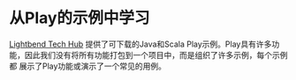 从Play的示例中学习
===================================================================================
[Lightbend Tech Hub](https://developer.lightbend.com/start/?group=play) 提供了可下载的Java和Scala 
Play示例。Play具有许多功能，因此我们没有将所有功能打包到一个项目中，而是组织了许多示例，每个示例都
展示了Play功能或演示了一个常见的用例。